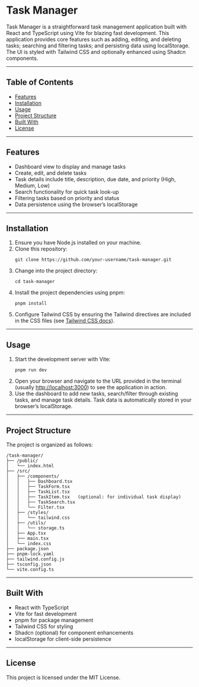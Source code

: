 # Task Manager

Task Manager is a straightforward task management application built with React and TypeScript using Vite for blazing fast development. This application provides core features such as adding, editing, and deleting tasks; searching and filtering tasks; and persisting data using localStorage. The UI is styled with Tailwind CSS and optionally enhanced using Shadcn components.

--------------------------------------------------
## Table of Contents

- [Features](#features)
- [Installation](#installation)
- [Usage](#usage)
- [Project Structure](#project-structure)
- [Built With](#built-with)
- [License](#license)

--------------------------------------------------
## Features

- Dashboard view to display and manage tasks
- Create, edit, and delete tasks
- Task details include title, description, due date, and priority (High, Medium, Low)
- Search functionality for quick task look-up
- Filtering tasks based on priority and status
- Data persistence using the browser’s localStorage

--------------------------------------------------
## Installation

1. Ensure you have Node.js installed on your machine.
2. Clone this repository:
   ```
   git clone https://github.com/your-username/task-manager.git
   ```
3. Change into the project directory:
   ```
   cd task-manager
   ```
4. Install the project dependencies using pnpm:
   ```
   pnpm install
   ```
5. Configure Tailwind CSS by ensuring the Tailwind directives are included in the CSS files (see [Tailwind CSS docs](https://tailwindcss.com/docs/installation)).

--------------------------------------------------
## Usage

1. Start the development server with Vite:
   ```
   pnpm run dev
   ```
2. Open your browser and navigate to the URL provided in the terminal (usually [http://localhost:3000](http://localhost:3000)) to see the application in action.
3. Use the dashboard to add new tasks, search/filter through existing tasks, and manage task details. Task data is automatically stored in your browser’s localStorage.

--------------------------------------------------
## Project Structure

The project is organized as follows:

```
/task-manager/
├── /public/
│   └── index.html
├── /src/
│   ├── /components/
│   │   ├── Dashboard.tsx
│   │   ├── TaskForm.tsx
│   │   ├── TaskList.tsx
│   │   ├── TaskItem.tsx   (optional: for individual task display)
│   │   ├── TaskSearch.tsx
│   │   └── Filter.tsx
│   ├── /styles/
│   │   └── tailwind.css
│   ├── /utils/
│   │   └── storage.ts
│   ├── App.tsx
│   ├── main.tsx
│   └── index.css
├── package.json
├── pnpm-lock.yaml
├── tailwind.config.js
├── tsconfig.json
└── vite.config.ts
```

--------------------------------------------------
## Built With

- React with TypeScript
- Vite for fast development
- pnpm for package management
- Tailwind CSS for styling
- Shadcn (optional) for component enhancements
- localStorage for client-side persistence

--------------------------------------------------
## License

This project is licensed under the MIT License.
